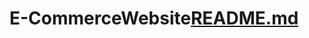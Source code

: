 # E-CommerceWebsite[README.md](https://github.com/YuvrajDesh/E-CommerceWebsite/files/9484245/README.md)
